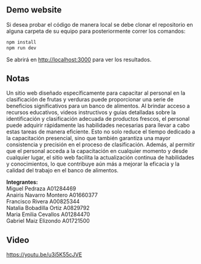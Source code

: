 ## Demo website

Si desea probar el código de manera local se debe clonar el repositorio en alguna carpeta de su equipo para posteriormente correr los comandos:

```bash
npm install
npm run dev
```

Se abrirá en [http://localhost:3000](http://localhost:3000) para ver los resultados.

## Notas

Un sitio web diseñado específicamente para capacitar al personal en la clasificación de frutas y verduras puede proporcionar una serie de beneficios significativos para un banco de alimentos. Al brindar acceso a recursos educativos, videos instructivos y guías detalladas sobre la identificación y clasificación adecuada de productos frescos, el personal puede adquirir rápidamente las habilidades necesarias para llevar a cabo estas tareas de manera eficiente. Esto no solo reduce el tiempo dedicado a la capacitación presencial, sino que también garantiza una mayor consistencia y precisión en el proceso de clasificación. Además, al permitir que el personal acceda a la capacitación en cualquier momento y desde cualquier lugar, el sitio web facilita la actualización continua de habilidades y conocimientos, lo que contribuye aún más a mejorar la eficacia y la calidad del trabajo en el banco de alimentos.

<b>Integrantes:</b><br>
Miguel Pedraza  A01284469<br>
Anairis Navarro Montero A01660377<br>
Francisco Rivera A00825344<br>
Natalia Bobadilla Ortiz A0829792<br>
Maria Emilia Cevallos A01284470<br>
Gabriel Maiz Elizondo A01721500<br>

## Video
https://youtu.be/u3i5K55cJVE
